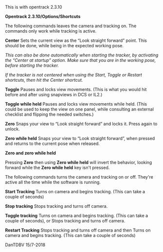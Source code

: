 This is with opentrack 2.3.10

**Opentrack 2.3.10/Options/Shortcuts**

The following commands leaves the camera and tracking on. The commands only work while tracking is active.

**Center**
Sets the current view as the “Look straight forward” point. This should be done, while being in the expected working pose.

_This can also be done automatically when starting the tracker, by activating the “Center at startup” option. Make sure that you are in the working pose, before starting the tracker._

_If the tracker is not centered when using the Start, Toggle or Restart shortcuts, then hit the Center shortcut._

**Toggle**
Pauses and locks view movements. (This is what you would hit before and after using snapviews in DCS or IL2.)

**Toggle while held**
Pauses and locks view movements while held. (This could be used to keep the view on one panel, while consulting an external checklist and flipping the needed switches.)

**Zero**
Snaps your view to “Look straight forward” and locks it. Press again to unlock.

**Zero while held**
Snaps your view to “Look straight forward”, when pressed and returns to the current pose when released.

**Zero and zero while held**

Pressing **Zero** then using **Zero while held** will invert the behavior, looking forward while the **Zero while held** key isn't pressed.

The following commands turns the camera and tracking on or off. They're active all the time while the software is running.

**Start Tracking**
Turns on camera and begins tracking. (This can take a couple of seconds)

**Stop tracking**
Stops tracking and turns off camera.

**Toggle tracking**
Turns on camera and begins tracking. (This can take a couple of seconds), or Stops tracking and turns off camera.

**Restart Tracking**
Stops tracking and turns off camera and then Turns on camera and begins tracking. (This can take a couple of seconds)

DanTDBV 15/7-2018